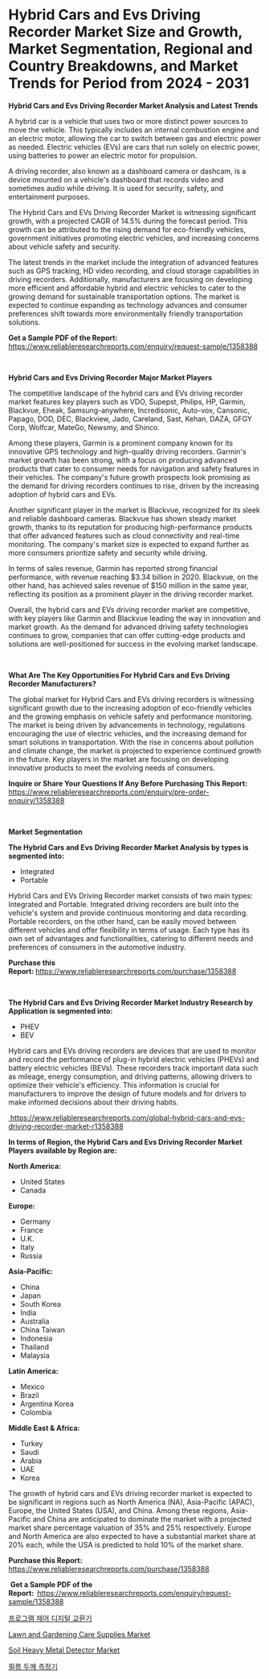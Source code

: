 <p><h1>Hybrid Cars and Evs Driving Recorder Market Size and Growth, Market Segmentation, Regional and Country Breakdowns, and Market Trends for Period from 2024 -  2031</h1></p><p><strong>Hybrid Cars and Evs Driving Recorder Market Analysis and Latest Trends</strong></p>
<p><p>A hybrid car is a vehicle that uses two or more distinct power sources to move the vehicle. This typically includes an internal combustion engine and an electric motor, allowing the car to switch between gas and electric power as needed. Electric vehicles (EVs) are cars that run solely on electric power, using batteries to power an electric motor for propulsion. </p><p>A driving recorder, also known as a dashboard camera or dashcam, is a device mounted on a vehicle's dashboard that records video and sometimes audio while driving. It is used for security, safety, and entertainment purposes.</p><p>The Hybrid Cars and EVs Driving Recorder Market is witnessing significant growth, with a projected CAGR of 14.5% during the forecast period. This growth can be attributed to the rising demand for eco-friendly vehicles, government initiatives promoting electric vehicles, and increasing concerns about vehicle safety and security. </p><p>The latest trends in the market include the integration of advanced features such as GPS tracking, HD video recording, and cloud storage capabilities in driving recorders. Additionally, manufacturers are focusing on developing more efficient and affordable hybrid and electric vehicles to cater to the growing demand for sustainable transportation options. The market is expected to continue expanding as technology advances and consumer preferences shift towards more environmentally friendly transportation solutions.</p></p>
<p><strong>Get a Sample PDF of the Report:&nbsp;</strong> <a href="https://www.reliableresearchreports.com/enquiry/request-sample/1358388">https://www.reliableresearchreports.com/enquiry/request-sample/1358388</a></p>
<p>&nbsp;</p>
<p><strong>Hybrid Cars and Evs Driving Recorder Major Market Players</strong></p>
<p><p>The competitive landscape of the hybrid cars and EVs driving recorder market features key players such as VDO, Supepst, Philips, HP, Garmin, Blackvue, Eheak, Samsung-anywhere, Incredisonic, Auto-vox, Cansonic, Papago, DOD, DEC, Blackview, Jado, Careland, Sast, Kehan, DAZA, GFGY Corp, Wolfcar, MateGo, Newsmy, and Shinco.</p><p>Among these players, Garmin is a prominent company known for its innovative GPS technology and high-quality driving recorders. Garmin's market growth has been strong, with a focus on producing advanced products that cater to consumer needs for navigation and safety features in their vehicles. The company's future growth prospects look promising as the demand for driving recorders continues to rise, driven by the increasing adoption of hybrid cars and EVs.</p><p>Another significant player in the market is Blackvue, recognized for its sleek and reliable dashboard cameras. Blackvue has shown steady market growth, thanks to its reputation for producing high-performance products that offer advanced features such as cloud connectivity and real-time monitoring. The company's market size is expected to expand further as more consumers prioritize safety and security while driving.</p><p>In terms of sales revenue, Garmin has reported strong financial performance, with revenue reaching $3.34 billion in 2020. Blackvue, on the other hand, has achieved sales revenue of $150 million in the same year, reflecting its position as a prominent player in the driving recorder market.</p><p>Overall, the hybrid cars and EVs driving recorder market are competitive, with key players like Garmin and Blackvue leading the way in innovation and market growth. As the demand for advanced driving safety technologies continues to grow, companies that can offer cutting-edge products and solutions are well-positioned for success in the evolving market landscape.</p></p>
<p>&nbsp;</p>
<p><strong>What Are The Key Opportunities For Hybrid Cars and Evs Driving Recorder Manufacturers?</strong></p>
<p><p>The global market for Hybrid Cars and EVs driving recorders is witnessing significant growth due to the increasing adoption of eco-friendly vehicles and the growing emphasis on vehicle safety and performance monitoring. The market is being driven by advancements in technology, regulations encouraging the use of electric vehicles, and the increasing demand for smart solutions in transportation. With the rise in concerns about pollution and climate change, the market is projected to experience continued growth in the future. Key players in the market are focusing on developing innovative products to meet the evolving needs of consumers.</p></p>
<p><strong>Inquire or Share Your Questions If Any Before Purchasing This Report:</strong> <a href="https://www.reliableresearchreports.com/enquiry/pre-order-enquiry/1358388">https://www.reliableresearchreports.com/enquiry/pre-order-enquiry/1358388</a></p>
<p>&nbsp;</p>
<p><strong>Market Segmentation</strong></p>
<p><strong>The Hybrid Cars and Evs Driving Recorder Market Analysis by types is segmented into:</strong></p>
<p><ul><li>Integrated</li><li>Portable</li></ul></p>
<p><p>Hybrid Cars and EVs Driving Recorder market consists of two main types: Integrated and Portable. Integrated driving recorders are built into the vehicle's system and provide continuous monitoring and data recording. Portable recorders, on the other hand, can be easily moved between different vehicles and offer flexibility in terms of usage. Each type has its own set of advantages and functionalities, catering to different needs and preferences of consumers in the automotive industry.</p></p>
<p><strong>Purchase this Report:&nbsp;</strong><a href="https://www.reliableresearchreports.com/purchase/1358388">https://www.reliableresearchreports.com/purchase/1358388</a></p>
<p>&nbsp;</p>
<p><strong>The Hybrid Cars and Evs Driving Recorder Market Industry Research by Application is segmented into:</strong></p>
<p><ul><li>PHEV</li><li>BEV</li></ul></p>
<p><p>Hybrid cars and EVs driving recorders are devices that are used to monitor and record the performance of plug-in hybrid electric vehicles (PHEVs) and battery electric vehicles (BEVs). These recorders track important data such as mileage, energy consumption, and driving patterns, allowing drivers to optimize their vehicle's efficiency. This information is crucial for manufacturers to improve the design of future models and for drivers to make informed decisions about their driving habits.</p></p>
<p><a href="https://www.reliableresearchreports.com/global-hybrid-cars-and-evs-driving-recorder-market-r1358388">&nbsp;https://www.reliableresearchreports.com/global-hybrid-cars-and-evs-driving-recorder-market-r1358388</a></p>
<p><strong>In terms of Region, the Hybrid Cars and Evs Driving Recorder Market Players available by Region are:</strong></p>
<p>
    <p> <strong> North America: </strong>
        <ul>
            <li>United States</li>
            <li>Canada</li>
        </ul>
        </p> 
    <p> <strong> Europe: </strong>
        <ul>
            <li>Germany</li>
            <li>France</li>
            <li>U.K.</li>
            <li>Italy</li>
            <li>Russia</li>
        </ul>
        </p> 
    <p> <strong> Asia-Pacific: </strong>
        <ul>
            <li>China</li>
            <li>Japan</li>
            <li>South Korea</li>
            <li>India</li>
            <li>Australia</li>
            <li>China Taiwan</li>
            <li>Indonesia</li>
            <li>Thailand</li>
            <li>Malaysia</li>
        </ul>
        </p> 
    <p> <strong> Latin America: </strong>
        <ul>
            <li>Mexico</li>
            <li>Brazil</li>
            <li>Argentina Korea</li>
            <li>Colombia</li>
        </ul>
        </p> 
    <p> <strong> Middle East & Africa: </strong>
        <ul>
            <li>Turkey</li>
            <li>Saudi</li>
            <li>Arabia</li>
            <li>UAE</li>
            <li>Korea</li>
        </ul>
    </p>
    </p>
<p><p>The growth of hybrid cars and EVs driving recorder market is expected to be significant in regions such as North America (NA), Asia-Pacific (APAC), Europe, the United States (USA), and China. Among these regions, Asia-Pacific and China are anticipated to dominate the market with a projected market share percentage valuation of 35% and 25% respectively. Europe and North America are also expected to have a substantial market share at 20% each, while the USA is predicted to hold 10% of the market share.</p></p>
<p><strong>Purchase this Report: </strong><a href="https://www.reliableresearchreports.com/purchase/1358388">https://www.reliableresearchreports.com/purchase/1358388</a></p>
<p>&nbsp;<strong>Get a Sample PDF of the Report:&nbsp;&nbsp;</strong><a href="https://www.reliableresearchreports.com/enquiry/request-sample/1358388">https://www.reliableresearchreports.com/enquiry/request-sample/1358388</a></p>
<p><strong></strong></p>
<p><p><a href="https://github.com/mithunmistry2258/Market-Research-Report-List-1/blob/main/7327504114492.md">프로그램 제어 디지털 교환기</a></p><p><a href="https://github.com/sahltyb2/Market-Research-Report-List-1/blob/main/lawn-and-gardening-care-supplies-market.md">Lawn and Gardening Care Supplies Market</a></p><p><a href="https://github.com/jhonangga41/Market-Research-Report-List-1/blob/main/soil-heavy-metal-detector-market.md">Soil Heavy Metal Detector Market</a></p><p><a href="https://github.com/DavidRobb19/Market-Research-Report-List-1/blob/main/7121080114491.md">필름 두께 측정기</a></p></p>